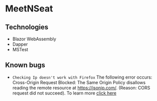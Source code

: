 # MeetNSeat

## Technologies
* Blazor WebAssembly
* Dapper
* MSTest

## Known bugs
- `Checking Ip doesn't work with Firefox`
		The following error occurs:
		Cross-Origin Request Blocked: The Same Origin Policy disallows reading the remote resource at https://jsonip.com/. (Reason: CORS request did not succeed).
		To learn more [click here](https://developer.mozilla.org/en-US/docs/Web/HTTP/CORS/Errors/CORSDidNotSucceed)
